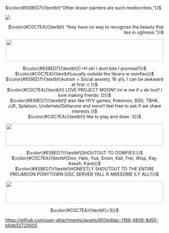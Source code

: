 <p align="left">
 $\color{#939ED7}{\textbf{“Other lesser painters are such mediocrities,”}}$ <br/>
  </p>
  
![](https://files.catbox.moe/rdzsh4.png)
  
  <p align="right">   
$\color{#C0C7EA}{\textbf{ “they have no way to recognize the beauty that lies in ugliness.”}}$
</p>

<p align="center">
<img src="https://files.catbox.moe/11oh5m.png" data-canonical-src="(https://files.catbox.moe/11oh5m.png)" width="500" height="70"
</p>

<p align="center">
 $\color{#939ED7}{\textbf{C+H ok! I dont bite I promise!!}}$ <br/>
 $\color{#C0C7EA}{\textbf{usually outside the library w oomfies}}$ <br/>
 $\color{#939ED7}{\textbf{Autism + Social anxiety, 16 y/o, I can be awkward at first :c }}$ <br/>
 $\color{#C0C7EA}{\textbf{I LOVE PROJECT MOON!! int w me if u do too!! I love making friends :D}}$ <br/>
 $\color{#939ED7}{\textbf{I also like HYV games, Pokemon, BSD, TBHK, JJK, Splatoon, Undertale/Deltarune and more!! feel free to ask if we share interests }}$ <br/>
 $\color{#C0C7EA}{\textbf{I like to play and draw :3}}$ <br/>
  </p>

  <p align="center">
<img src="https://files.catbox.moe/11oh5m.png" data-canonical-src="(https://files.catbox.moe/11oh5m.png)" width="500" height="70"
</p>

<p align="center">
 $\color{#939ED7}{\textbf{SHOUTOUT TO OOMFIES:}}$ <br/>
 $\color{#C0C7EA}{\textbf{Don, Halo, Yue, Snom, Kali, Frei, Wisp, Kay, Aseah, Kane}}$ <br/>
 $\color{#939ED7}{\textbf{HONESTLY SHOUTOUT TO THE ENTIRE PROJMOON PONYTOWN DISC SERVER YALL R AWESOME ILY ALL!!}}$ <br/>
  </p>

  <p align="center">
<img src="https://files.catbox.moe/11oh5m.png" data-canonical-src="(https://files.catbox.moe/11oh5m.png)" width="500" height="70"
</p>

<p align="center">
 $\color{#C0C7EA}{\textbf{<3}}$ <br/>
  </p>

  
https://github.com/user-attachments/assets/650eddac-1188-4808-8d55-b8db55720605
